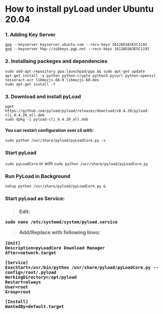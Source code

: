 # How to install pyLoad under Ubuntu 20.04

<h3> 1. Adding Key Server </h3>

```shell script
gpg --keyserver keyserver.ubuntu.com --recv-keys 16126D3A3E5C1192
gpg --keyserver hkp://subkeys.pgp.net --recv-keys 16126D3A3E5C1192
```

<h3>2. Installaing packeges and dependencies</h3>

```shell script
sudo add-apt-repository ppa:launchpad/ppa && sudo apt-get update
apt-get install -y python python-crypto python3-pycurl python-openssl tesseract-ocr libmozjs-68-0 libmozjs-68-dev
sudo apt-get install -f
```

<h3>3. Download and install pyLoad</h3>

```shell script
wget https://github.com/pyload/pyload/releases/download/v0.4.20/pyload-cli_0.4.20_all.deb
sudo dpkg -i pyload-cli_0.4.20_all.deb
```

<h4>You can restart configuration over cli with:</h4>

```shell script
sudo python /usr/share/pyload/pyLoadCore.py -s
```

<h3>Start pyLoad</h3>

`sudo pyLoadCore` or with `sudo python /usr/share/pyload/pyLoadCore.py`

<h3>Run PyLoad in Background</h3>

```shell script
nohup python /usr/share/pyload/pyLoadCore.py &
```

<h3>Start pyLoad as Service:<h3>

> Edit:

```shell script
sudo nano /etc/systemd/system/pyload.service
```

> Add/Replace with following lines:

```shell script
[Unit]
Description=pyLoadCore Download Manager
After=network.target

[Service]
ExecStart=/usr/bin/python /usr/share/pyload/pyLoadCore.py --config=/root/.pyload
WorkingDirectory=/opt/pyload
Restart=always
User=root
Group=root

[Install]
WantedBy=default.target
```
